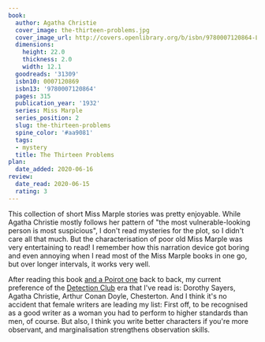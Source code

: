 ```yaml
---
book:
  author: Agatha Christie
  cover_image: the-thirteen-problems.jpg
  cover_image_url: http://covers.openlibrary.org/b/isbn/9780007120864-L.jpg
  dimensions:
    height: 22.0
    thickness: 2.0
    width: 12.1
  goodreads: '31309'
  isbn10: 0007120869
  isbn13: '9780007120864'
  pages: 315
  publication_year: '1932'
  series: Miss Marple
  series_position: 2
  slug: the-thirteen-problems
  spine_color: '#aa9081'
  tags:
  - mystery
  title: The Thirteen Problems
plan:
  date_added: 2020-06-16
review:
  date_read: 2020-06-15
  rating: 3
---
```


This collection of short Miss Marple stories was pretty enjoyable. While Agatha Christie mostly follows her pattern of
"the most vulnerable-looking person is most suspicious", I don't read mysteries for the plot, so I didn't care all that
much. But the characterisation of poor old Miss Marple was very entertaining to read! I remember how this narration
device got boring and even annoying when I read most of the Miss Marple books in one go, but over longer intervals, it
works very well.

After reading this book [and a Poirot
one](https://books.rixx.de/reviews/2020/the-mysterious-affair-at-styles) back to back, my current
preference of the [Detection Club](https://en.wikipedia.org/wiki/Detection_Club) era that I've read is: Dorothy Sayers,
Agatha Christie, Arthur Conan Doyle, Chesterton. And I think it's no accident that female writers are leading my list:
First off, to be recognised as a good writer as a woman you had to perform to higher standards than men, of course. But
also, I think you write better characters if you're more observant, and marginalisation strengthens observation skills.

